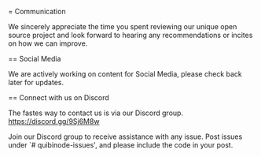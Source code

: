= Communication

We sincerely appreciate the time you spent reviewing our unique open source project and look forward to hearing any recommendations or incites on how we can improve.

== Social Media

We are actively working on content for Social Media, please check back later for updates. 

== Connect with us on Discord

The fastes way to contact us is via our Discord group.  
https://discord.gg/9Sj6M8w

Join our Discord group to receive assistance with any issue. Post issues under `# quibinode-issues', and please include the code in your post.
